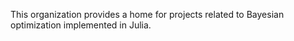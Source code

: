 This organization provides a home for projects related to Bayesian optimization implemented in Julia.
